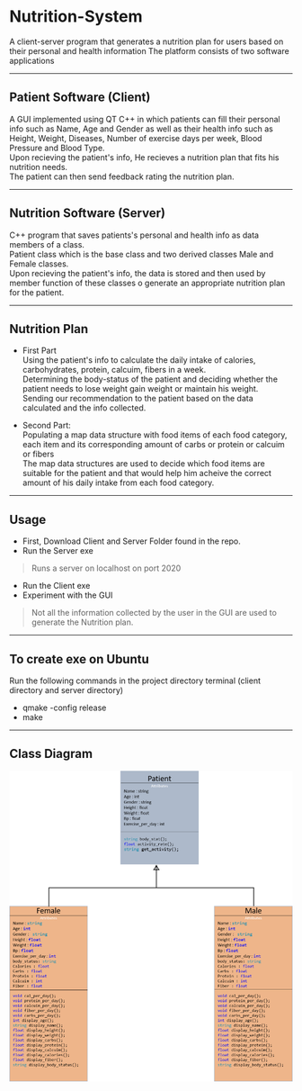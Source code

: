 # Nutrition-System

A client-server program that generates a nutrition plan for users based on their personal and health information 
The platform consists of two software applications 

---
## Patient Software (Client)
A GUI implemented using QT C++ in which patients can fill their personal info such as Name, Age and Gender as well as their health info such as Height, Weight, Diseases, Number of exercise days per week, Blood Pressure and Blood Type. <br />
Upon recieving the patient's info, He recieves a nutrition plan that fits his nutrition needs. <br />
The patient can then send feedback rating the nutrition plan. <br /> 

 ---
 ## Nutrition Software (Server)
 C++ program that saves patients's personal and health info as data members of a class. <br /> 
 Patient class which is the base class and two derived classes Male and Female classes. <br /> 
 Upon recieving the patient's info, the data is stored and then used by member function of these classes o generate an appropriate nutrition plan for the patient.  <br />

---
## Nutrition Plan 
- First Part <br />
  Using the patient's info to calculate the daily intake of calories, carbohydrates, protein, calcuim, fibers in a week. <br />
  Determining the body-status of the patient and deciding whether the patient needs to lose weight gain weight or maintain his weight. <br />
  Sending our recommendation to the patient based on the data calculated and the info collected.  <br />
  
- Second Part: <br />
   Populating a map data structure with food items of each food category, each item and its corresponding amount of carbs or protein or calcuim or fibers  <br />
   The map data structures are used to decide which food items are suitable for the patient and that would help him acheive the correct amount of his daily intake from each food      category. <br />
  
 ---
 ## Usage
 - First, Download Client and Server Folder found in the repo. 
 - Run the Server exe 
  > Runs a server on localhost on port 2020
 - Run the Client exe 
 - Experiment with the GUI
  > Not all the information collected by the user in the GUI are used to generate the Nutrition plan.
  ---
 ## To create exe on Ubuntu 
  Run the following commands in the project directory terminal (client directory and server directory)<br/>
 - qmake -config release
 - make
 --- 
 
 ## Class Diagram 
  ![alt text](https://github.com/DohaMustafa/Nutrition-System/blob/main/ClassDiagram.png?raw=true)  <br />
  
  
